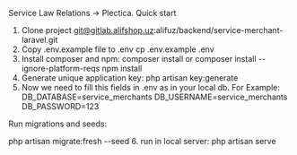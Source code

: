 Service Law
Relations -> Plectica.
Quick start
1. Clone project
   git@gitlab.alifshop.uz:alifuz/backend/service-merchant-laravel.git
2. Copy .env.example file to .env
   cp .env.example .env
3. Install composer and npm:
   composer install
   or
   composer install --ignore-platform-reqs
   npm install
4. Generate unique application key:
   php artisan key:generate
5. Now we need to fill this fields in .env as in your local db. For Example:
   DB_DATABASE=service_merchants DB_USERNAME=service_merchants DB_PASSWORD=123

Run migrations and seeds:

php artisan migrate:fresh --seed
6. run in local server:
   php artisan serve
